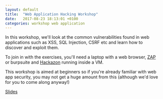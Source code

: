 ```yaml
---
layout: default
title:  "Web Application Hacking Workshop"
date:   2017-08-23 18:13:01 +0100
categories: workshop web application
---
```

In this workshop, we'll look at the common vulnerabilities found in web applications such as XSS, SQL Injection, CSRF etc and learn how to discover and exploit them.

To join in with the exercises, you'll need a laptop with a web browser, [ZAP](https://www.owasp.org/index.php/OWASP_Zed_Attack_Proxy_Project) or burpsuite and [Hackazon](https://github.com/rapid7/hackazon) running inside a VM.

This workshop is aimed at beginners so if you're already familiar with web app security, you may not get a huge amount from this (although we'd love for you to come along anyway!) 

[Slides](http://www.manchestergreyhats.co.uk/files/HackingWebApps-MGH.pdf)
